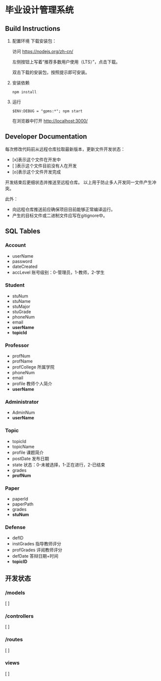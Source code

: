 # 毕业设计管理系统
## Build Instructions
1. 配置环境
    下载安装包：

    访问 <https://nodejs.org/zh-cn/>

    左侧按钮上写着“推荐多数用户使用（LTS）”，点击下载。

    双击下载的安装包，按照提示即可安装。
1. 安装依赖

    `npm install`
2. 运行

    `$ENV:DEBUG = "gpms:*"; npm start`

    在浏览器中打开 <http://localhost:3000/>
## Developer Documentation
每次修改代码前从远程仓库拉取最新版本，更新文件开发状态：

- [x]表示这个文件在开发中
- [ ]表示这个文件目前没有人在开发
- [o]表示这个文件开发完成

开发结束后更细状态并推送至远程仓库。
以上用于防止多人开发同一文件产生冲突。

此外：
* 向远程仓库推送前应确保项目目前能够正常编译运行。
* 产生的目标文件或二进制文件应写在gitignore中。

## SQL Tables

### Account
* userName
* password
* dateCreated
* accLevel 账号级别：0-管理员，1-教师，2-学生

### Student
* stuNum
* stuName
* stuMajor
* stuGrade
* phoneNum
* email
* **userName**
* **topicId**

### Professor
* profNum
* profName
* profCollege 所属学院
* phoneNum
* email
* profile 教师个人简介
* **userName**

### Administrator
* AdminNum
* **userName**

### Topic
* topicId
* topicName
* profile 课题简介
* postDate 发布日期
* state 状态：0-未被选择，1-正在进行，2-已结束
* grades
* **profNum**

### Paper
* paperId
* paperPath
* grades
* **stuNum**

### Defense
* defID
* instGrades 指导教师评分
* profGrades 评阅教师评分
* defDate 答辩日期+时间
* **topicID**

## 开发状态

### /models
[ ]

### /controllers
[ ]

### /routes
[ ]

### views
[ ]
